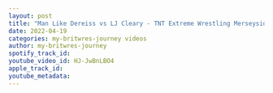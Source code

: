 ```yaml
---
layout: post
title: "Man Like Dereiss vs LJ Cleary - TNT Extreme Wrestling Merseyside Massacre (Highlights)"
date: 2022-04-19
categories: my-britwres-journey videos
author: my-britwres-journey
spotify_track_id: 
youtube_video_id: HJ-JwBnLBO4
apple_track_id: 
youtube_metadata: 
---
```

